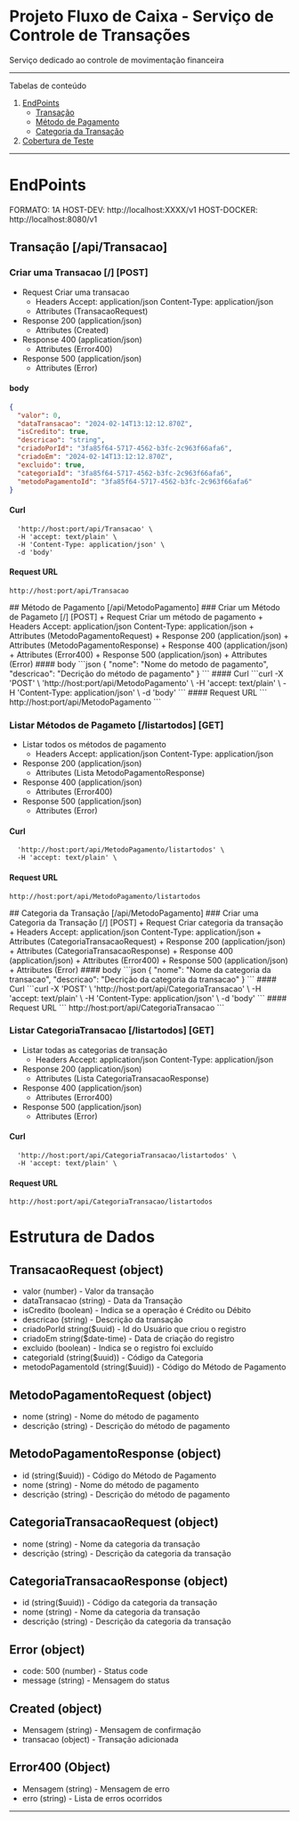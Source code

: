 # Projeto Fluxo de Caixa - Serviço de Controle de Transações
Serviço dedicado ao controle de movimentação financeira

*******
Tabelas de conteúdo 
 1. [EndPoints](#endipoints)
      * [Transação](#transa-o-api-transacao)
      * [Método de Pagamento](#metododepagamento)
      * [Categoria da Transação](#categoriadatransacao)
 3. [Cobertura de Teste](#coberturadetestes)
*******

<div id='endipoints'/>  

# EndPoints
    
FORMATO: 1A
HOST-DEV: http://localhost:XXXX/v1
HOST-DOCKER: http://localhost:8080/v1

<div id='transa-o-api-transacao'/> 

## Transação [/api/Transacao]
### Criar uma Transacao [/] [POST]
+ Request Criar uma transacao 
    + Headers
            Accept: application/json
            Content-Type: application/json
    + Attributes (TransacaoRequest)
+ Response 200 (application/json)
    + Attributes (Created)
+ Response 400 (application/json)
    + Attributes (Error400)
+ Response 500 (application/json)
    + Attributes (Error)
#### body
```json
{
  "valor": 0,
  "dataTransacao": "2024-02-14T13:12:12.870Z",
  "isCredito": true,
  "descricao": "string",
  "criadoPorId": "3fa85f64-5717-4562-b3fc-2c963f66afa6",
  "criadoEm": "2024-02-14T13:12:12.870Z",
  "excluido": true,
  "categoriaId": "3fa85f64-5717-4562-b3fc-2c963f66afa6",
  "metodoPagamentoId": "3fa85f64-5717-4562-b3fc-2c963f66afa6"
}
```
#### Curl
```curl -X 'POST' \
  'http://host:port/api/Transacao' \
  -H 'accept: text/plain' \
  -H 'Content-Type: application/json' \
  -d 'body'
```
#### Request URL
```
http://host:port/api/Transacao
```
<div id='metododepagamento'/> 
## Método de Pagamento [/api/MetodoPagamento]
### Criar um Método de Pagameto [/] [POST]
+ Request Criar um método de pagamento 
    + Headers
            Accept: application/json
            Content-Type: application/json
    + Attributes (MetodoPagamentoRequest)
+ Response 200 (application/json)
    + Attributes (MetodoPagamentoResponse)
+ Response 400 (application/json)
    + Attributes (Error400)
+ Response 500 (application/json)
    + Attributes (Error)
#### body
```json
{
  "nome": "Nome do metodo de pagamento",
  "descricao": "Decrição do método de pagamento"
}
```
#### Curl
```curl -X 'POST' \
  'http://host:port/api/MetodoPagamento' \
  -H 'accept: text/plain' \
  -H 'Content-Type: application/json' \
  -d 'body'
```
#### Request URL
```
http://host:port/api/MetodoPagamento
```

### Listar Métodos de Pagameto [/listartodos] [GET]
+ Listar todos os métodos de pagamento 
    + Headers
            Accept: application/json
            Content-Type: application/json
+ Response 200 (application/json)
    + Attributes (Lista MetodoPagamentoResponse)
+ Response 400 (application/json)
    + Attributes (Error400)
+ Response 500 (application/json)
    + Attributes (Error)
      
#### Curl
```curl -X 'GET' \
  'http://host:port/api/MetodoPagamento/listartodos' \
  -H 'accept: text/plain' \
```
#### Request URL
```
http://host:port/api/MetodoPagamento/listartodos
```
<div id='categoriadatransacao'/> 
## Categoria da Transação [/api/MetodoPagamento]
### Criar uma Categoria da Transação [/] [POST]
+ Request Criar categoria da transação 
    + Headers
            Accept: application/json
            Content-Type: application/json
    + Attributes (CategoriaTransacaoRequest)
+ Response 200 (application/json)
    + Attributes (CategoriaTransacaoResponse)
+ Response 400 (application/json)
    + Attributes (Error400)
+ Response 500 (application/json)
    + Attributes (Error)
#### body
```json
{
  "nome": "Nome da categoria da transacao",
  "descricao": "Decrição da categoria da transacao"
}
```
#### Curl
```curl -X 'POST' \
  'http://host:port/api/CategoriaTransacao' \
  -H 'accept: text/plain' \
  -H 'Content-Type: application/json' \
  -d 'body'
```
#### Request URL
```
http://host:port/api/CategoriaTransacao
```

### Listar CategoriaTransacao [/listartodos] [GET]
+ Listar todas as categorias de transação 
    + Headers
            Accept: application/json
            Content-Type: application/json
+ Response 200 (application/json)
    + Attributes (Lista CategoriaTransacaoResponse)
+ Response 400 (application/json)
    + Attributes (Error400)
+ Response 500 (application/json)
    + Attributes (Error)
      
#### Curl
```curl -X 'GET' \
  'http://host:port/api/CategoriaTransacao/listartodos' \
  -H 'accept: text/plain' \
```
#### Request URL
```
http://host:port/api/CategoriaTransacao/listartodos
```

# Estrutura de Dados
## TransacaoRequest (object)
+ valor (number) - Valor da transação
+ dataTransacao (string) - Data da Transação
+ isCredito (boolean) - Indica se a operação é Crédito ou Débito
+ descricao (string) - Descrição da transação
+ criadoPorId string($uuid) - Id do Usuário que criou o registro
+ criadoEm string($date-time) - Data de criação do registro
+ excluido (boolean) - Indica se o registro foi excluído
+ categoriaId (string($uuid)) - Código da Categoria
+ metodoPagamentoId (string($uuid)) - Código do Método de Pagamento

## MetodoPagamentoRequest (object)
+ nome (string) - Nome do método de pagamento
+ descrição (string) - Descrição do método de pagamento

## MetodoPagamentoResponse (object)
+ id (string($uuid)) - Código do Método de Pagamento
+ nome (string) - Nome do método de pagamento
+ descrição (string) - Descrição do método de pagamento

## CategoriaTransacaoRequest (object)
+ nome (string) - Nome da categoria da transação
+ descrição (string) - Descrição da categoria da transação

## CategoriaTransacaoResponse (object)
+ id (string($uuid)) - Código da categoria da transação
+ nome (string) - Nome da categoria da transação
+ descrição (string) - Descrição da categoria da transação
  
## Error (object)
+ code: 500 (number) - Status code
+ message (string) - Mensagem do status
  
## Created (object)
+ Mensagem (string) - Mensagem de confirmação
+ transacao (object) - Transação adicionada

## Error400 (Object)
+ Mensagem (string) - Mensagem de erro
+ erro (string) - Lista de erros ocorridos

*******

<div id='coberturadetestes'/>  
